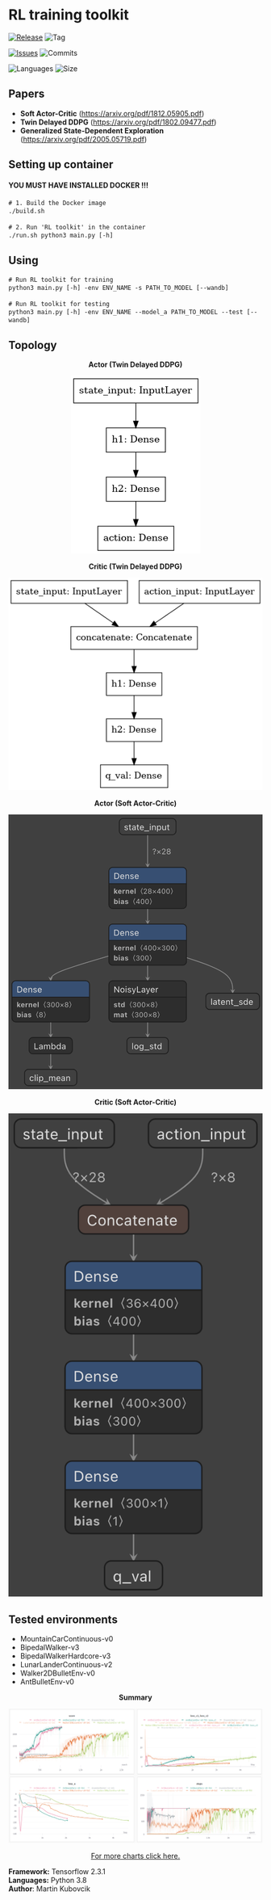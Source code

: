 # RL training toolkit

[![Release](https://img.shields.io/github/release/markub3327/rl-baselines)](https://github.com/markub3327/rl-baselines/releases)
![Tag](https://img.shields.io/github/v/tag/markub3327/rl-baselines)

[![Issues](https://img.shields.io/github/issues/markub3327/rl-baselines)](https://github.com/markub3327/rl-baselines/issues)
![Commits](https://img.shields.io/github/commit-activity/w/markub3327/rl-baselines)

![Languages](https://img.shields.io/github/languages/count/markub3327/rl-baselines)
![Size](https://img.shields.io/github/repo-size/markub3327/rl-baselines)

## Papers

  * **Soft Actor-Critic** (https://arxiv.org/pdf/1812.05905.pdf)
  * **Twin Delayed DDPG** (https://arxiv.org/pdf/1802.09477.pdf)
  * **Generalized State-Dependent Exploration** (https://arxiv.org/pdf/2005.05719.pdf)

## Setting up container

#### YOU MUST HAVE INSTALLED DOCKER !!!

```shell
# 1. Build the Docker image
./build.sh

# 2. Run 'RL toolkit' in the container
./run.sh python3 main.py [-h]
```

## Using

```shell
# Run RL toolkit for training
python3 main.py [-h] -env ENV_NAME -s PATH_TO_MODEL [--wandb]

# Run RL toolkit for testing
python3 main.py [-h] -env ENV_NAME --model_a PATH_TO_MODEL --test [--wandb]
```

## Topology

<p align="center"><b>Actor (Twin Delayed DDPG)</b></p>
<p align="center">
  <img src="img/model_A_TD3.png" alt="actor">
</p>

<p align="center"><b>Critic (Twin Delayed DDPG)</b></p>
<p align="center">
  <img src="img/model_C_TD3.png" alt="critic">
</p>

<p align="center"><b>Actor (Soft Actor-Critic)</b></p>
<p align="center">
  <img src="img/model_A_SAC.png" alt="actor">
</p>

<p align="center"><b>Critic (Soft Actor-Critic)</b></p>
<p align="center">
  <img src="img/model_C_SAC.png" alt="critic">
</p>

## Tested environments
  
  * MountainCarContinuous-v0
  * BipedalWalker-v3
  * BipedalWalkerHardcore-v3
  * LunarLanderContinuous-v2
  * Walker2DBulletEnv-v0
  * AntBulletEnv-v0

<p align="center"><b>Summary</b></p>
<p align="center">
  <img src="img/results.png" alt="results">
</p>
<p align="center"><a href="https://wandb.ai/markub/rl-toolkit?workspace=user-markub" target="_blank">For more charts click here.</a></p>

**Framework:** Tensorflow 2.3.1
</br>
**Languages:** Python 3.8 
</br>
**Author**: Martin Kubovcik
